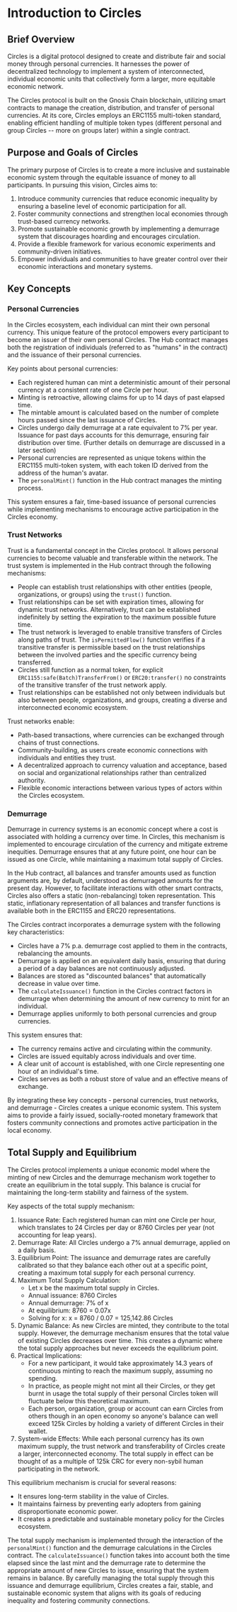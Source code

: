 # Introduction to Circles

## Brief Overview

Circles is a digital protocol designed to create and distribute fair and social money through personal currencies. It harnesses the power of decentralized technology to implement a system of interconnected, individual economic units that collectively form a larger, more equitable economic network.

The Circles protocol is built on the Gnosis Chain blockchain, utilizing smart contracts to manage the creation, distribution, and transfer of personal currencies. At its core, Circles employs an ERC1155 multi-token standard, enabling efficient handling of multiple token types (different personal and group Circles -- more on groups later) within a single contract.

## Purpose and Goals of Circles

The primary purpose of Circles is to create a more inclusive and sustainable economic system through the equitable issuance of money to all participants. In pursuing this vision, Circles aims to:

1. Introduce community currencies that reduce economic inequality by ensuring a baseline level of economic participation for all.
2. Foster community connections and strengthen local economies through trust-based currency networks.
3. Promote sustainable economic growth by implementing a demurrage system that discourages hoarding and encourages circulation.
4. Provide a flexible framework for various economic experiments and community-driven initiatives.
5. Empower individuals and communities to have greater control over their economic interactions and monetary systems.

## Key Concepts

### Personal Currencies

In the Circles ecosystem, each individual can mint their own personal currency. This unique feature of the protocol empowers every participant to become an issuer of their own personal Circles. The Hub contract manages both the registration of individuals (referred to as "humans" in the contract) and the issuance of their personal currencies.

Key points about personal currencies:

- Each registered human can mint a deterministic amount of their personal currency at a consistent rate of one Circle per hour.
- Minting is retroactive, allowing claims for up to 14 days of past elapsed time.
- The mintable amount is calculated based on the number of complete hours passed since the last issuance of Circles.
- Circles undergo daily demurrage at a rate equivalent to 7% per year. Issuance for past days accounts for this demurrage, ensuring fair distribution over time. (Further details on demurrage are discussed in a later section)
- Personal currencies are represented as unique tokens within the ERC1155 multi-token system, with each token ID derived from the address of the human's avatar.
- The `personalMint()` function in the Hub contract manages the minting process.

This system ensures a fair, time-based issuance of personal currencies while implementing mechanisms to encourage active participation in the Circles economy.

### Trust Networks

Trust is a fundamental concept in the Circles protocol. It allows personal currencies to become valuable and transferable within the network. The trust system is implemented in the Hub contract through the following mechanisms:

- People can establish trust relationships with other entities (people, organizations, or groups) using the `trust()` function.
- Trust relationships can be set with expiration times, allowing for dynamic trust networks. Alternatively, trust can be established indefinitely by setting the expiration to the maximum possible future time.
- The trust network is leveraged to enable transitive transfers of Circles along paths of trust. The `isPermittedFlow()` function verifies if a transitive transfer is permissible based on the trust relationships between the involved parties and the specific currency being transferred.
- Circles still function as a normal token, for explicit `ERC1155:safe(Batch)TransferFrom()` or `ERC20:transfer()` no constraints of the transitive transfer of the trust network apply.
- Trust relationships can be established not only between individuals but also between people, organizations, and groups, creating a diverse and interconnected economic ecosystem.

Trust networks enable:

- Path-based transactions, where currencies can be exchanged through chains of trust connections.
- Community-building, as users create economic connections with individuals and entities they trust.
- A decentralized approach to currency valuation and acceptance, based on social and organizational relationships rather than centralized authority.
- Flexible economic interactions between various types of actors within the Circles ecosystem.

### Demurrage

Demurrage in currency systems is an economic concept where a cost is associated with holding a currency over time. In Circles, this mechanism is implemented to encourage circulation of the currency and mitigate extreme inequities. Demurrage ensures that at any future point, one hour can be issued as one Circle, while maintaining a maximum total supply of Circles.

In the Hub contract, all balances and transfer amounts used as function arguments are, by default, understood as demurraged amounts for the present day. However, to facilitate interactions with other smart contracts, Circles also offers a static (non-rebalancing) token representation. This static, inflationary representation of all balances and transfer functions is available both in the ERC1155 and ERC20 representations.

The Circles contract incorporates a demurrage system with the following key characteristics:

- Circles have a 7% p.a. demurrage cost applied to them in the contracts, rebalancing the amounts.
- Demurrage is applied on an equivalent daily basis, ensuring that during a period of a day balances are not continuously adjusted.
- Balances are stored as "discounted balances" that automatically decrease in value over time.
- The `calculateIssuance()` function in the Circles contract factors in demurrage when determining the amount of new currency to mint for an individual.
- Demurrage applies uniformly to both personal currencies and group currencies.

This system ensures that:

- The currency remains active and circulating within the community.
- Circles are issued equitably across individuals and over time.
- A clear unit of account is established, with one Circle representing one hour of an individual's time.
- Circles serves as both a robust store of value and an effective means of exchange.

By integrating these key concepts - personal currencies, trust networks, and demurrage - Circles creates a unique economic system. This system aims to provide a fairly issued, socially-rooted monetary framework that fosters community connections and promotes active participation in the local economy.

## Total Supply and Equilibrium

The Circles protocol implements a unique economic model where the minting of new Circles and the demurrage mechanism work together to create an equilibrium in the total supply. This balance is crucial for maintaining the long-term stability and fairness of the system.

Key aspects of the total supply mechanism:

1.  Issuance Rate: Each registered human can mint one Circle per hour, which translates to 24 Circles per day or 8760 Circles per year (not accounting for leap years).
2. Demurrage Rate: All Circles undergo a 7% annual demurrage, applied on a daily basis.
3. Equilibrium Point: The issuance and demurrage rates are carefully calibrated so that they balance each other out at a specific point, creating a maximum total supply for each personal currency.
4. Maximum Total Supply Calculation:
    - Let x be the maximum total supply in Circles.
    - Annual issuance: 8760 Circles
    - Annual demurrage: 7% of x
    - At equilibrium: 8760 = 0.07x
    - Solving for x: x = 8760 / 0.07 = 125,142.86 Circles
5. Dynamic Balance: As new Circles are minted, they contribute to the total supply. However, the demurrage mechanism ensures that the total value of existing Circles decreases over time. This creates a dynamic where the total supply approaches but never exceeds the equilibrium point.
6. Practical Implications:
    - For a new participant, it would take approximately 14.3 years of continuous minting to reach the maximum supply, assuming no spending.
    - In practice, as people might not mint all their Circles, or they get burnt in usage the total supply of their personal Circles token will fluctuate below this theoretical maximum.
    - Each person, organization, group or account can earn Circles from others though in an open economy so anyone's balance can well exceed 125k Circles by holding a variety of different Circles in their wallet.
7. System-wide Effects: While each personal currency has its own maximum supply, the trust network and transferability of Circles create a larger, interconnected economy. The total supply in effect can be thought of as a multiple of 125k CRC for every non-sybil human participating in the network.

This equilibrium mechanism is crucial for several reasons:

- It ensures long-term stability in the value of Circles.
- It maintains fairness by preventing early adopters from gaining disproportionate economic power.
- It creates a predictable and sustainable monetary policy for the Circles ecosystem.

The total supply mechanism is implemented through the interaction of the `personalMint()` function and the demurrage calculations in the Circles contract. The `calculateIssuance()` function takes into account both the time elapsed since the last mint and the demurrage rate to determine the appropriate amount of new Circles to issue, ensuring that the system remains in balance.
By carefully managing the total supply through this issuance and demurrage equilibrium, Circles creates a fair, stable, and sustainable economic system that aligns with its goals of reducing inequality and fostering community connections.